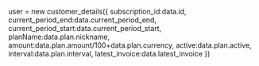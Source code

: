 user =  new customer_details({
          subscription_id:data.id,
          current_period_end:data.current_period_end,
          current_period_start:data.current_period_start,
          planName:data.plan.nickname,
          amount:data.plan.amount/100+data.plan.currency,
          active:data.plan.active,
          interval:data.plan.interval,
          latest_invoice:data.latest_invoice
        })